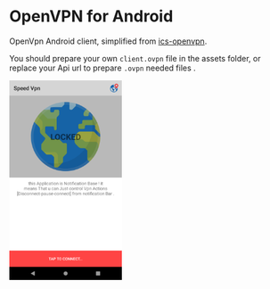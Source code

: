 OpenVPN for Android
=================================
OpenVpn Android client, simplified from [ics-openvpn](https://github.com/schwabe/ics-openvpn).

You should prepare your own `client.ovpn` file in the assets folder, or replace your Api url 
to prepare `.ovpn` needed files . 

<img src="https://raw.githubusercontent.com/asheykhi/SpeedVpn/main/art/screenShot.png" width="40%"  /> 
